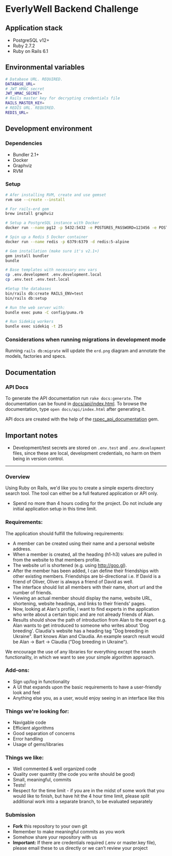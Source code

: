 # EverlyWell Backend Challenge

## Application stack

- PostgreSQL v12+
- Ruby 2.7.2
- Ruby on Rails 6.1

## Environmental variables

```bash
# Database URL. REQUIRED.
DATABASE_URL=
# JWT HMAC secret
JWT_HMAC_SECRET=
# Rails master key for decrypting credentials file
RAILS_MASTER_KEY=
# REDIS URL. REQUIRED.
REDIS_URL=
```

## Development environment

### Dependencies

- Bundler 2.1+
- Docker
- Graphviz
- RVM

### Setup

```bash
# Afer installing RVM, create and use gemset
rvm use --create --install

# For rails-erd gem
brew install graphviz

# Setup a PostgreSQL instance with Docker
docker run --name pg12 -p 5432:5432 -e POSTGRES_PASSWORD=123456 -e POSTGRES_USER=gu -d postgres:12-alpine

# Spin up a Redis 5 Docker container
docker run --name redis -p 6379:6379 -d redis:5-alpine

# Gem installation (make sure it's v2.1+)
gem install bundler
bundle

# Base templates with necessary env vars
cp .env.development .env.development.local
cp .env.test .env.test.local

#Setup the databases
bin/rails db:create RAILS_ENV=test
bin/rails db:setup

# Run the web server with:
bundle exec puma -C config/puma.rb

# Run Sidekiq workers
bundle exec sidekiq -t 25
```

### Considerations when running migrations in development mode

Running `rails db:migrate` will update the `erd.png` diagram and annotate the models, factories and specs.

## Documentation

### API Docs

To generate the API documentation run `rake docs:generate`. The documentation can be found in [docs/api/index.html](docs/api/index.html). To browse the documentation, type `open docs/api/index.html` after generating it.

API docs are created with the help of the [rspec_api_documentation](https://github.com/zipmark/rspec_api_documentation) gem.

## Important notes

* Development/test secrets are stored on `.env.test` and `.env.development` files, since these are local, development credentials, no harm on them being in version control.

---

### Overview

Using Ruby on Rails, we'd like you to create a simple experts directory search tool. The tool can either be a full featured application or API only.

* Spend no more than 4 hours coding for the project. Do not include any initial application setup in this time limit.

### Requirements:

The application should fulfill the following requirements:

* A member can be created using their name and a personal website address.
* When a member is created, all the heading (h1-h3) values are pulled in from the website to that members profile.
* The website url is shortened (e.g. using http://goo.gl).
* After the member has been added, I can define their friendships with other existing members. Friendships are bi-directional i.e. If David is a friend of Oliver, Oliver is always a friend of David as well.
* The interface should list all members with their name, short url and the number of friends.
* Viewing an actual member should display the name, website URL, shortening, website headings, and links to their friends' pages.
* Now, looking at Alan's profile, I want to find experts in the application who write about a certain topic and are not already friends of Alan.
* Results should show the path of introduction from Alan to the expert e.g. Alan wants to get introduced to someone who writes about 'Dog breeding'. Claudia's website has a heading tag "Dog breeding in Ukraine". Bart knows Alan and Claudia. An example search result would be Alan -> Bart -> Claudia ("Dog breeding in Ukraine").

We encourage the use of any libraries for everything except the search functionality, in which we want to see your simple algorithm approach.

### Add-ons:

* Sign up/log in functionality
* A UI that expands upon the basic requirements to have a user-friendly look and feel
* Anything else you, as a user, would enjoy seeing in an interface like this

### Things we're looking for:

* Navigable code
* Efficient algorithms
* Good separation of concerns
* Error handling
* Usage of gems/libraries

### Things we like:

* Well commented & well organized code
* Quality over quantity (the code you write should be good)
* Small, meaningful, commits
* Tests!
* Respect for the time limit - if you are in the midst of some work that you would like to finish, but have hit the 4 hour time limit, please split additional work into a separate branch, to be evaluated separately

### Submission

* __Fork__ this repository to your own git
* Remember to make meaningful commits as you work
* Somehow share your repository with us
* __Important:__ If there are credentials required (.env or master.key file), please email these to us directly or we can’t review your project
